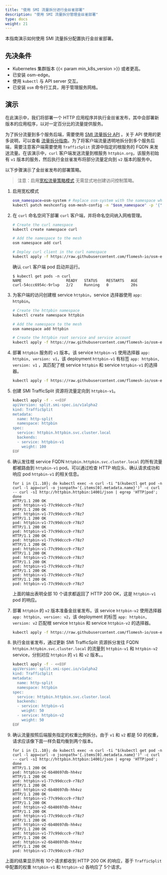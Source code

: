 ```yaml
---
title: "使用 SMI 流量拆分进行金丝雀部署"
description: "使用 SMI 流量拆分管理金丝雀部署"
type: docs
weight: 21
---
```


本指南演示如何使用 SMI 流量拆分配置执行金丝雀部署。

## 先决条件

- Kubernetes 集群版本 {{< param min_k8s_version >}} 或者更高。
- 已安装 osm-edge。
- 使用 `kubectl` 与 API server 交互。
- 已安装 `osm`  命令行工具，用于管理服务网格。


## 演示

在此演示中，我们将部署一个 HTTP 应用程序并执行金丝雀发布，其中会部署新版本的应用程序，以对一定百分比的流量提供服务。

为了拆分流量到多个服务后端，需要使用 [SMI 流量拆分 API](https://github.com/servicemeshinterface/smi-spec/blob/main/apis/traffic-split/v1alpha2/traffic-split.md) 。关于 API 使用的更多说明，可以查看 [流量拆分指南](/docs/guides/traffic_management/traffic_split)。为了将客户端流量透明地拆分到多个服务后端，需要注意客户端需要使用 `TrafficSplit` 资源中指定的根服务的 FQDN 来发送流量。在该演示中，`curl` 客户端发送流量到根服务 `httpbin.org`，该服务初始有 `v1` 版本的服务，然后执行金丝雀发布将部分流量定向到 `v2` 版本的服务中。

以下步骤演示了金丝雀发布的部署策略。

> 注意：启用[宽松流量策略模式](/docs/guides/traffic_management/permissive_mode) 无需显式地创建访问控制策略。

1. 启用宽松模式

    ```bash
    osm_namespace=osm-system # Replace osm-system with the namespace where osm-edge is installed
    kubectl patch meshconfig osm-mesh-config -n "$osm_namespace" -p '{"spec":{"traffic":{"enablePermissiveTrafficPolicyMode":true}}}'  --type=merge
    ```

2. 在 `curl` 命名空间下部署 `curl` 客户端，并将命名空间纳入网格管理。

    ```bash
    # Create the curl namespace
    kubectl create namespace curl

    # Add the namespace to the mesh
    osm namespace add curl

    # Deploy curl client in the curl namespace
    kubectl apply -f https://raw.githubusercontent.com/flomesh-io/osm-edge-docs/{{< param osm_branch >}}/manifests/samples/curl/curl.yaml -n curl
    ```

    确认 `curl` 客户端 pod 启动并运行。

    ```console
    $ kubectl get pods -n curl
    NAME                    READY   STATUS    RESTARTS   AGE
    curl-54ccc6954c-9rlvp   2/2     Running   0          20s
    ```

3. 为客户端的访问创建根 service `httpbin`，service 选择器使用 `app: httpbin`。

    ```bash
    # Create the httpbin namespace
    kubectl create namespace httpbin

    # Add the namespace to the mesh
    osm namespace add httpbin

    # Create the httpbin root service and service account
    kubectl apply -f https://raw.githubusercontent.com/flomesh-io/osm-edge-docs/{{< param osm_branch >}}/manifests/samples/canary/httpbin.yaml -n httpbin
    ```

4. 部署 `httpbin` 服务的 `v1` 版本。该 service `httpbin-v1` 使用选择器 `app: httpbin, version: v1`，该 deployment `httpbin-v1` 有标签 `app: httpbin, version: v1` ，其匹配了根 service `httpbin` 和 service `httpbin-v1` 的选择器。

    ```bash
    kubectl apply -f https://raw.githubusercontent.com/flomesh-io/osm-edge-docs/{{< param osm_branch >}}/manifests/samples/canary/httpbin-v1.yaml -n httpbin
    ```

5. 创建 SMI TrafficSplit 资源将流量定向到 `httpbin-v1`。

    ```bash
    kubectl apply -f - <<EOF
    apiVersion: split.smi-spec.io/v1alpha2
    kind: TrafficSplit
    metadata:
      name: http-split
      namespace: httpbin
    spec:
      service: httpbin.httpbin.svc.cluster.local
      backends:
      - service: httpbin-v1
        weight: 100
    EOF
    ```

7. 确认发往根 service FQDN `httpbin.httpbin.svc.cluster.local` 的所有流量都被路由到 `httpbin-v1` pod。可以通过检查 HTTP 响应头、确认请求成功和响应 pod `httpbin-v1` 的相关信息。

    ```console
    for i in {1..10}; do kubectl exec -n curl -ti "$(kubectl get pod -n curl -l app=curl -o jsonpath='{.items[0].metadata.name}')" -c curl -- curl -sI http://httpbin.httpbin:14001/json | egrep 'HTTP|pod'; done
    HTTP/1.1 200 OK
    pod: httpbin-v1-77c99dccc9-r78z7
    HTTP/1.1 200 OK
    pod: httpbin-v1-77c99dccc9-r78z7
    HTTP/1.1 200 OK
    pod: httpbin-v1-77c99dccc9-r78z7
    HTTP/1.1 200 OK
    pod: httpbin-v1-77c99dccc9-r78z7
    HTTP/1.1 200 OK
    pod: httpbin-v1-77c99dccc9-r78z7
    HTTP/1.1 200 OK
    pod: httpbin-v1-77c99dccc9-r78z7
    HTTP/1.1 200 OK
    pod: httpbin-v1-77c99dccc9-r78z7
    HTTP/1.1 200 OK
    pod: httpbin-v1-77c99dccc9-r78z7
    HTTP/1.1 200 OK
    pod: httpbin-v1-77c99dccc9-r78z7
    HTTP/1.1 200 OK
    pod: httpbin-v1-77c99dccc9-r78z7
    ```

    上面的输出表明全部 10 个请求都返回了 HTTP 200 OK，这是 `httpbin-v1` pod 的响应。

8. 部署 `httpbin` 的 `v2` 版本准备金丝雀发布。该 service `httpbin-v2` 使用选择器 `app: httpbin, version: v2`，该 deployment 的标签 `app: httpbin, version: v2` 匹配根 service `httpbin` 和 service `httpbin-v2` 的选择器。

    ```bash
    kubectl apply -f https://raw.githubusercontent.com/flomesh-io/osm-edge-docs/{{< param osm_branch >}}/manifests/samples/canary/httpbin-v2.yaml -n httpbin
    ```

9. 执行金丝雀发布，通过更新 SMI TrafficSplit 资源拆分发往 FQDN `httpbin.httpbin.svc.cluster.local` 的流量到 `httpbin-v1` 和 `httpbin-v2` service，分别对应 `httpbin` 的 `v1` 和 `v2` 版本。。

    ```bash
    kubectl apply -f - <<EOF
    apiVersion: split.smi-spec.io/v1alpha2
    kind: TrafficSplit
    metadata:
      name: http-split
      namespace: httpbin
    spec:
      service: httpbin.httpbin.svc.cluster.local
      backends:
      - service: httpbin-v1
        weight: 50
      - service: httpbin-v2
        weight: 50
    EOF
    ```

10. 确认流量按照后端服务指定的权重比例拆分。由于 `v1` 和 `v2` 都是 50 的权重，请求应该像下面一样负载均衡到两个版本。

    ```console
    for i in {1..10}; do kubectl exec -n curl -ti "$(kubectl get pod -n curl -l app=curl -o jsonpath='{.items[0].metadata.name}')" -c curl -- curl -sI http://httpbin.httpbin:14001/json | egrep 'HTTP|pod'; done
    HTTP/1.1 200 OK
    pod: httpbin-v2-6b48697db-hh4vz
    HTTP/1.1 200 OK
    pod: httpbin-v1-77c99dccc9-r78z7
    HTTP/1.1 200 OK
    pod: httpbin-v2-6b48697db-hh4vz
    HTTP/1.1 200 OK
    pod: httpbin-v1-77c99dccc9-r78z7
    HTTP/1.1 200 OK
    pod: httpbin-v2-6b48697db-hh4vz
    HTTP/1.1 200 OK
    pod: httpbin-v1-77c99dccc9-r78z7
    HTTP/1.1 200 OK
    pod: httpbin-v2-6b48697db-hh4vz
    HTTP/1.1 200 OK
    pod: httpbin-v1-77c99dccc9-r78z7
    HTTP/1.1 200 OK
    pod: httpbin-v2-6b48697db-hh4vz
    HTTP/1.1 200 OK
    pod: httpbin-v1-77c99dccc9-r78z7
    ```

   上面的结果显示所有 10个请求都收到 HTTP 200 OK 的响应，基于 `TrafficSplit` 中配置的权重 `httpbin-v1` 和 `httpbin-v2` 各响应了 5个请求。
